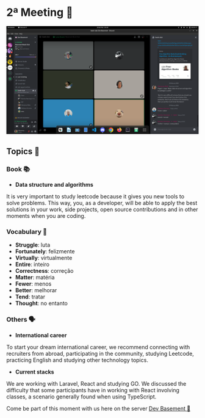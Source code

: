 # 2ª Meeting 🎥

![2ª Meeting](../../assets/meeting-2.png)

## Topics 📝

### Book 📚

- **Data structure and algorithms**

It is very important to study leetcode because it gives you new tools to solve problems. This way, you, as a developer, will be able to apply the best solutions in your work, side projects, open source contributions and in other moments when you are coding.

### Vocabulary 📖

- **Struggle**: luta
- **Fortunately**: felizmente
- **Virtually**: virtualmente
- **Entire**: inteiro
- **Correctness**: correção
- **Matter**: matéria
- **Fewer**: menos
- **Better**: melhorar
- **Tend**: tratar
- **Thought**: no entanto

### Others 🗣️

- **International career**

To start your dream international career, we recommend connecting with recruiters from abroad, participating in the community, studying Leetcode, practicing English and studying other technology topics.

- **Current stacks**

We are working with Laravel, React and studying GO. We discussed the difficulty that some participants have in working with React involving classes, a scenario generally found when using TypeScript.

Come be part of this moment with us here on the server [Dev Basement 💜](https://discord.com/invite/basementdevs)